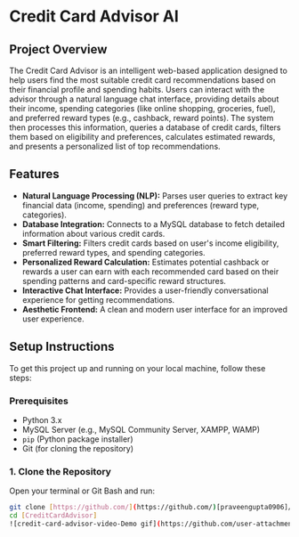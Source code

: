 # Credit Card Advisor AI

## Project Overview

The Credit Card Advisor is an intelligent web-based application designed to help users find the most suitable credit card recommendations based on their financial profile and spending habits. Users can interact with the advisor through a natural language chat interface, providing details about their income, spending categories (like online shopping, groceries, fuel), and preferred reward types (e.g., cashback, reward points). The system then processes this information, queries a database of credit cards, filters them based on eligibility and preferences, calculates estimated rewards, and presents a personalized list of top recommendations.

## Features

* **Natural Language Processing (NLP):** Parses user queries to extract key financial data (income, spending) and preferences (reward type, categories).
* **Database Integration:** Connects to a MySQL database to fetch detailed information about various credit cards.
* **Smart Filtering:** Filters credit cards based on user's income eligibility, preferred reward types, and spending categories.
* **Personalized Reward Calculation:** Estimates potential cashback or rewards a user can earn with each recommended card based on their spending patterns and card-specific reward structures.
* **Interactive Chat Interface:** Provides a user-friendly conversational experience for getting recommendations.
* **Aesthetic Frontend:** A clean and modern user interface for an improved user experience.

## Setup Instructions

To get this project up and running on your local machine, follow these steps:

### Prerequisites

* Python 3.x
* MySQL Server (e.g., MySQL Community Server, XAMPP, WAMP)
* `pip` (Python package installer)
* Git (for cloning the repository)

### 1. Clone the Repository

Open your terminal or Git Bash and run:

```bash
git clone [https://github.com/](https://github.com/)[praveengupta0906]/[CreditCardAdvisor].git
cd [CreditCardAdvisor]
![credit-card-advisor-video-Demo gif](https://github.com/user-attachments/assets/ddef2ada-796a-44f2-9ce4-d45b17d60308)
